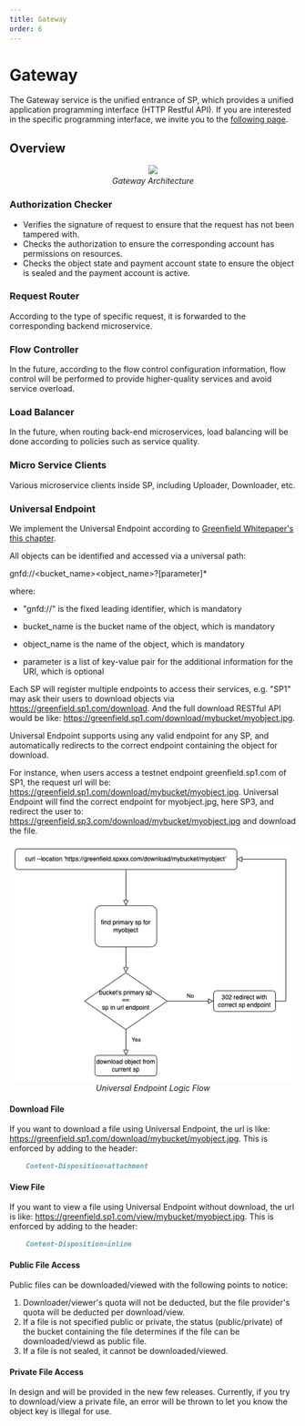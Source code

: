 ```yaml
---
title: Gateway
order: 6
---
```


# Gateway
The Gateway service is the unified entrance of SP, which provides a unified application programming interface (HTTP Restful API).
If you are interested in the specific programming interface, we invite you to the [following page]().

## Overview
<div align=center><img src="../../..//asset/05-SP-Gateway.jpg" width="700px"></div>
<div align="center"><i>Gateway Architecture</i></div>

### Authorization Checker
* Verifies the signature of request to ensure that the request has not been tampered with.
* Checks the authorization to ensure the corresponding account has permissions on resources.
* Checks the object state and payment account state to ensure the object is sealed and the payment account is active.

### Request Router
According to the type of specific request, it is forwarded to the corresponding backend microservice.

### Flow Controller
In the future, according to the flow control configuration information, flow control will be performed to provide 
higher-quality services and avoid service overload.

### Load Balancer
In the future, when routing back-end microservices, load balancing will be done according to policies such as 
service quality.

### Micro Service Clients
Various microservice clients inside SP, including Uploader, Downloader, etc.

### Universal Endpoint
We implement the Universal Endpoint according to [Greenfield Whitepaper's this chapter](https://github.com/bnb-chain/greenfield-whitepaper/blob/main/part3.md#231-universal-endpoint).

All objects can be identified and accessed via a universal path:

gnfd://<bucket_name><object_name>?[parameter]*

where:

* "gnfd://" is the fixed leading identifier, which is mandatory

* bucket_name is the bucket name of the object, which is mandatory

* object_name is the name of the object, which is mandatory

* parameter is a list of key-value pair for the additional information for the URI, which is optional

Each SP will register multiple endpoints to access their services, e.g. "SP1" may ask their users to download objects via https://greenfield.sp1.com/download.
And the full download RESTful API would be like: https://greenfield.sp1.com/download/mybucket/myobject.jpg.

Universal Endpoint supports using any valid endpoint for any SP, and automatically redirects to the correct endpoint containing
the object for download.

For instance, when users access a testnet endpoint greenfield.sp1.com of SP1, the request url will be:
https://greenfield.sp1.com/download/mybucket/myobject.jpg.
Universal Endpoint will find the correct endpoint for myobject.jpg, here SP3, and redirect the user to:
https://greenfield.sp3.com/download/mybucket/myobject.jpg and download the file.

<div align=center><img src="../../..//asset/501-SP-Gateway-Universal-Endpoint.png"></div>
<div align="center"><i>Universal Endpoint Logic Flow</i></div>

#### Download File
If you want to download a file using Universal Endpoint, the url is like: https://greenfield.sp1.com/download/mybucket/myobject.jpg.
This is enforced by adding to the header:
```md
    Content-Disposition=attachment
```

#### View File
If you want to view a file using Universal Endpoint without download, the url is like: https://greenfield.sp1.com/view/mybucket/myobject.jpg.
This is enforced by adding to the header:
```md
    Content-Disposition=inline
```

#### Public File Access
Public files can be downloaded/viewed with the following points to notice:
1. Downloader/viewer's quota will not be deducted, but the file provider's quota will be deducted per download/view.
2. If a file is not specified public or private, the status (public/private) of the bucket containing the file determines if the file can be downloaded/viewd as public file.
3. If a file is not sealed, it cannot be downloaded/viewed.

#### Private File Access
In design and will be provided in the new few releases. Currently, if you try to download/view a private file, an error will be thrown to let you know the object key is illegal for use.


